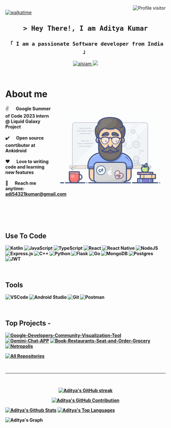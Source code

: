 

<a href="https://komarev.com/ghpvc/?username=soCallmeAdityaKumar">
  <img align="right" src="https://komarev.com/ghpvc/?username=soCallmeAdityaKumar&label=Visitors&color=0e75b6&style=flat" alt="Profile visitor" />
</a>


[![walkatime](https://wakatime.com/badge/user/eebb3dd8-d9b2-40de-9b88-6fd6cac99dbc.svg)](https://wakatime.com/@eebb3dd8-d9b2-40de-9b88-6fd6cac99dbc)

<!-- Intro  -->
<h2 align="center">
        <samp>&gt; Hey There!, I am
                <b><a target="_blank">Aditya Kumar</a></b>
        </samp>
</h2>


<h3 align="center"> 
  <samp>
    「 I am a passionate Software developer from <b>India</b> 」
    <br/>
  </samp>
</h3>

<p align="center">
 <a href="https://linkedin.com/in/al-siam](https://www.linkedin.com/in/aditya-kumar-86a039227/" target="_blank">
  <img src="https://img.shields.io/badge/LinkedIn-0077B5?style=for-the-badge&logo=linkedin&logoColor=white" alt="alsiam"/>
 </a>
 <!-- <a href="https://dev.to/alsiam" target="_blank">
  <img src="https://img.shields.io/badge/dev.to-0A0A0A?style=for-the-badge&logo=dev.to&logoColor=white" alt="alsiam" />
 </a> -->
 <a href="https://twitter.com/adi54321kumar" target="_blank">
  <img src="https://img.shields.io/badge/Twitter-1DA1F2?style=for-the-badge&logo=twitter&logoColor=white" />
 </a>
</p>
<br />

<!-- About Section -->
 # About me
 
<p>
 <img align="right" width="350" src="/assets/programmer.gif" alt="Coding gif" />
  
 ✌️ &emsp; <b>Google Summer of Code 2023 intern<b> @ Liquid Galaxy Project <br/><br/>
 ✔️ &emsp; Open source conrtibutor at <b>Ankidroid<b><br/><br/>
 ❤️ &emsp; Love to writing code and learning new features<br/><br/>
 📧 &emsp; Reach me anytime: adi54321kumar@gmail.com<br/><br/>

</p>

<br/>
<br/>
<br/>

## Use To Code

![Kotlin](https://img.shields.io/badge/kotlin-%237F52FF.svg?style=for-the-badge&logo=kotlin&logoColor=white)
![JavaScript](https://img.shields.io/badge/javascript-%23323330.svg?style=for-the-badge&logo=javascript&logoColor=%23F7DF1E)
![TypeScript](https://img.shields.io/badge/typescript-%23007ACC.svg?style=for-the-badge&logo=typescript&logoColor=white)
![React](https://img.shields.io/badge/react-%2320232a.svg?style=for-the-badge&logo=react&logoColor=%2361DAFB)
![React Native](https://img.shields.io/badge/react_native-%2320232a.svg?style=for-the-badge&logo=react&logoColor=%2361DAFB)
![NodeJS](https://img.shields.io/badge/node.js-6DA55F?style=for-the-badge&logo=node.js&logoColor=white)
![Express.js](https://img.shields.io/badge/express.js-%23404d59.svg?style=for-the-badge&logo=express&logoColor=%2361DAFB)
![C++](https://img.shields.io/badge/c++-%2300599C.svg?style=for-the-badge&logo=c%2B%2B&logoColor=white)
![Python](https://img.shields.io/badge/python-3670A0?style=for-the-badge&logo=python&logoColor=ffdd54)
![Flask](https://img.shields.io/badge/flask-%23000.svg?style=for-the-badge&logo=flask&logoColor=white)
![Go](https://img.shields.io/badge/go-%2300ADD8.svg?style=for-the-badge&logo=go&logoColor=white)
![MongoDB](https://img.shields.io/badge/MongoDB-4EA94B?style=for-the-badge&logo=mongodb&logoColor=white)
![Postgres](https://img.shields.io/badge/postgres-%23316192.svg?style=for-the-badge&logo=postgresql&logoColor=white)
![JWT](https://img.shields.io/badge/JWT-black?style=for-the-badge&logo=JSON%20web%20tokens)

<br/>

## Tools 

![VSCode](https://img.shields.io/badge/Visual_Studio-0078d7?style=for-the-badge&logo=visual%20studio&logoColor=white)
![Android Studio](https://img.shields.io/badge/android%20studio-346ac1?style=for-the-badge&logo=android%20studio&logoColor=white)
![Git](https://img.shields.io/badge/Git-F05032?style=for-the-badge&logo=git&logoColor=white)
![Postman](https://img.shields.io/badge/Postman-FF6C37?style=for-the-badge&logo=postman&logoColor=white)

<br/>


## Top Projects -
[![Google-Developers-Community-Visualization-Tool](https://github-readme-stats.vercel.app/api/pin/?username=soCallmeAdityaKumar&repo=Google-Developers-Community-Visualization-Tool&border_color=7F3FBF&bg_color=0D1117&title_color=C9D1D9&text_color=8B949E&icon_color=7F3FBF)](https://github.com/soCallmeAdityaKumar/Google-Developers-Community-Visualization-Tool)
[![Gemini-Chat-APP](https://github-readme-stats.vercel.app/api/pin/?username=soCallmeAdityaKumar&repo=Gemini-Chat-APP&border_color=7F3FBF&bg_color=0D1117&title_color=C9D1D9&text_color=8B949E&icon_color=7F3FBF)](https://github.com/soCallmeAdityaKumar/Gemini-Chat-APP)
[![Book-Restaurants-Seat-and-Order-Grocery](https://github-readme-stats.vercel.app/api/pin/?username=soCallmeAdityaKumar&repo=Book-Restaurants-Seat-and-Order-Grocery&border_color=7F3FBF&bg_color=0D1117&title_color=C9D1D9&text_color=8B949E&icon_color=7F3FBF)](https://github.com/soCallmeAdityaKumar/Gemini-Chat-APP)
[![Netropolis](https://github-readme-stats.vercel.app/api/pin/?username=soCallmeAdityaKumar&repo=Netropolis&border_color=7F3FBF&bg_color=0D1117&title_color=C9D1D9&text_color=8B949E&icon_color=7F3FBF)](https://github.com/soCallmeAdityaKumar/Gemini-Chat-APP)
<!--[![Netropolis](https://github-readme-stats.vercel.app/api/pin/?username=soCallmeAdityaKumar&repo=Netropolis&border_color=7F3FBF&bg_color=0D1117&title_color=C9D1D9&text_color=8B949E&icon_color=7F3FBF)](https://github.com/soCallmeAdityaKumar/Netropolis)
-->
<p align="left">
  <a href="https://github.com/soCallmeAdityaKumar?tab=repositories" target="_blank"><img alt="All Repositories" title="All Repositories" src="https://img.shields.io/badge/-All%20Repos-2962FF?style=for-the-badge&logo=koding&logoColor=white"/></a>
</p>

<br/>
<hr/>
<br/>

<p align="center">
  <a href="https://github.com/soCallmeAdityaKumar">
    <img src="https://github-readme-streak-stats.herokuapp.com/?user=soCallmeAdityaKumar&theme=radical&border=7F3FBF&background=0D1117" alt="Aditya's GitHub streak"/>
  </a>
</p>

<p align="center">
  <a href="https://github.com/soCallmeAdityaKumar">
    <img src="https://github-profile-summary-cards.vercel.app/api/cards/profile-details?username=soCallmeAdityaKumar&theme=radical" alt="Aditya's GitHub Contribution"/>
  </a>
</p>

<a> 
    <a href="https://github.com/soCallmeAdityaKumar"><img alt="Aditya's Github Stats" src="https://denvercoder1-github-readme-stats.vercel.app/api?username=soCallmeAdityaKumar&show_icons=true&count_private=true&theme=react&border_color=7F3FBF&bg_color=0D1117&title_color=F85D7F&icon_color=F8D866" height="192px" width="49.5%"/></a>
  <a href="https://github.com/soCallmeAdityaKumar"><img alt="Aditya's Top Languages" src="https://denvercoder1-github-readme-stats.vercel.app/api/top-langs/?username=soCallmeAdityaKumar&langs_count=8&layout=compact&theme=react&border_color=7F3FBF&bg_color=0D1117&title_color=F85D7F&icon_color=F8D866" height="192px" width="49.5%"/></a>
  <br/>
</a>


![Aditya's Graph](https://github-readme-activity-graph.vercel.app/graph?username=soCallmeAdityaKumar&custom_title=Aditya's%20GitHub%20Activity%20Graph&bg_color=0D1117&color=7F3FBF&line=7F3FBF&point=7F3FBF&area_color=FFFFFF&title_color=FFFFFF&area=true)